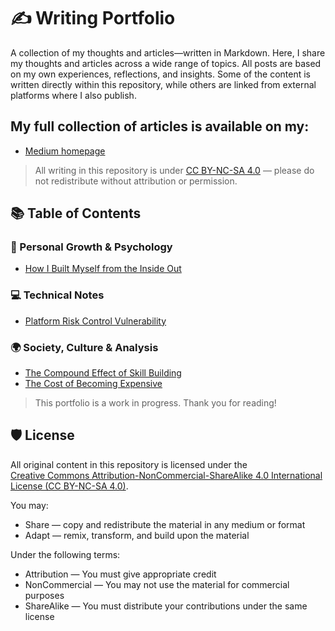 # ✍️ Writing Portfolio

A collection of my thoughts and articles—written in Markdown.
Here, I share my thoughts and articles across a wide range of topics. All posts are based on my own experiences, reflections, and insights.
Some of the content is written directly within this repository, while others are linked from external platforms where I also publish. 

## My full collection of articles is available on my:
- [Medium homepage](https://medium.com/@tinejane68)

> All writing in this repository is under [CC BY-NC-SA 4.0](#-license) — please do not redistribute without attribution or permission.

## 📚 Table of Contents

### 🌱 Personal Growth & Psychology
- [How I Built Myself from the Inside Out](https://medium.com/@tinejane68/how-i-built-a-functional-personality-system-without-support-1372f9330e67)

### 💻 Technical Notes 
- [Platform Risk Control Vulnerability](Platform-Risk-Control-Vulnerability.md)

### 🌍 Society, Culture & Analysis
- [The Compound Effect of Skill Building](The-Compound-Effect-of-Skill-Building.md)
- [The Cost of Becoming Expensive](The-Cost-of-Becoming-Expensive.md)

> This portfolio is a work in progress. Thank you for reading!

## 🛡️ License

All original content in this repository is licensed under the  
[Creative Commons Attribution-NonCommercial-ShareAlike 4.0 International License (CC BY-NC-SA 4.0)](https://creativecommons.org/licenses/by-nc-sa/4.0/).

You may:
- Share — copy and redistribute the material in any medium or format  
- Adapt — remix, transform, and build upon the material

Under the following terms:
- Attribution — You must give appropriate credit  
- NonCommercial — You may not use the material for commercial purposes  
- ShareAlike — You must distribute your contributions under the same license
